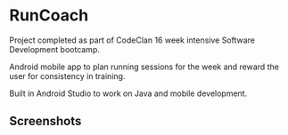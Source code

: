# RunCoach

Project completed as part of CodeClan 16 week intensive Software Development bootcamp.

Android mobile app to plan running sessions for the week and reward the user for consistency in training.

Built in Android Studio to work on Java and mobile development.

## Screenshots
